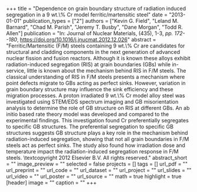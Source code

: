 +++
title = "Dependence on grain boundary structure of radiation induced segregation in a 9 wt.\\% Cr model ferritic/martensitic steel"
date = "2013-01-01"
publication_types = ["2"]
authors = ["Kevin G. Field", "Leland M. Barnard", "Chad M. Parish", "Jeremy T. Busby", "Dane Morgan", "Todd R. Allen"]
publication = "In: Journal of Nuclear Materials, (435), 1-3, _pp. 172--180_, https://doi.org/10.1016/j.jnucmat.2012.12.026"
abstract = "Ferritic/Martensitic (F/M) steels containing 9 wt.\\% Cr are candidates for structural and cladding components in the next generation of advanced nuclear fission and fusion reactors. Although it is known these alloys exhibit radiation-induced segregation (RIS) at grain boundaries (GBs) while in-service, little is known about the mechanism behind RIS in F/M steels. The classical understanding of RIS in F/M steels presents a mechanism where point defects migrate to GBs acting as perfect sinks. However, variation in grain boundary structure may influence the sink efficiency and these migration processes. A proton irradiated 9 wt.\\% Cr model alloy steel was investigated using STEM/EDS spectrum imaging and GB misorientation analysis to determine the role of GB structure on RIS at different GBs. An ab initio based rate theory model was developed and compared to the experimental findings. This investigation found Cr preferentially segregates to specific GB structures. The preferential segregation to specific GB structures suggests GB structure plays a key role in the mechanism behind radiation-induced segregation, showing that not all grain boundaries in F/M steels act as perfect sinks. The study also found how irradiation dose and temperature impact the radiation-induced segregation response in F/M steels. \\textcopyright 2012 Elsevier B.V. All rights reserved."
abstract_short = ""
image_preview = ""
selected = false
projects = []
tags = []
url_pdf = ""
url_preprint = ""
url_code = ""
url_dataset = ""
url_project = ""
url_slides = ""
url_video = ""
url_poster = ""
url_source = ""
math = true
highlight = true
[header]
image = ""
caption = ""
+++
